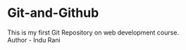 # Git-and-Github
This is my first Git Repository on web development course.
<br>
Author - Indu Rani
